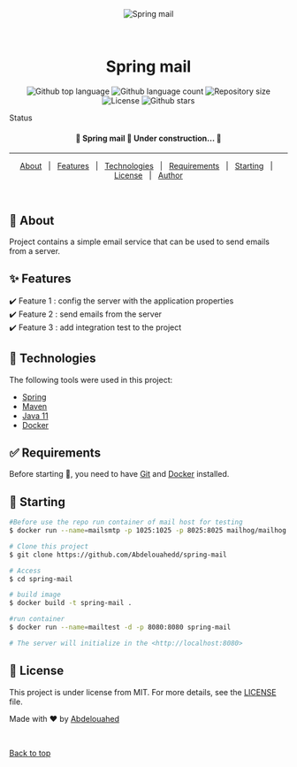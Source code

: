 <div align="center" id="top"> 
  <img src="./.github/app.gif" alt="Spring mail" />

&#xa0;

  <!-- <a href="https://gestionstock.netlify.app">Demo</a> -->
</div>

<h1 align="center">Spring mail </h1>

<p align="center">
  <img alt="Github top language" src="https://img.shields.io/github/languages/top/Abdelouahedd/spring-mail?color=56BEB8">

  <img alt="Github language count" src="https://img.shields.io/github/languages/count/Abdelouahedd/spring-mail?color=56BEB8">

  <img alt="Repository size" src="https://img.shields.io/github/repo-size/Abdelouahedd/spring-mail?color=56BEB8">

  <img alt="License" src="https://img.shields.io/github/license/Abdelouahedd/spring-mail?color=56BEB8">

  <!-- <img alt="Github issues" src="https://img.shields.io/github/issues/Abdelouahedd/spring-mail?color=56BEB8" /> -->

  <!-- <img alt="Github forks" src="https://img.shields.io/github/forks/Abdelouahedd/spring-mail?color=56BEB8" /> -->

   <img alt="Github stars" src="https://img.shields.io/github/stars/Abdelouahedd/spring-mail?color=56BEB8" /> 
</p>

Status

 <h4 align="center"> 
	🚧  Spring mail  🚀 Under construction...  🚧
</h4> 

<hr> 

<p align="center">
  <a href="#dart-about">About</a> &#xa0; | &#xa0; 
  <a href="#sparkles-features">Features</a> &#xa0; | &#xa0;
  <a href="#rocket-technologies">Technologies</a> &#xa0; | &#xa0;
  <a href="#white_check_mark-requirements">Requirements</a> &#xa0; | &#xa0;
  <a href="#checkered_flag-starting">Starting</a> &#xa0; | &#xa0;
  <a href="#memo-license">License</a> &#xa0; | &#xa0;
  <a href="https://github.com/abdelouahedd" target="_blank">Author</a>
</p>

<br>

## :dart: About ## 
Project contains a simple email service that can be used to send emails from a server.
<!-- Describe your project -->

 ## :sparkles: Features ##

:heavy_check_mark: Feature 1 : config the server with the application properties\
:heavy_check_mark: Feature 2 : send emails from the server\
:heavy_check_mark: Feature 3 : add integration test to the project

## :rocket: Technologies ##

The following tools were used in this project:

- [Spring](https://spring.io/)
- [Maven](http://maven.apache.org/)
- [Java 11](https://www.java.com/)
- [Docker](https://www.docker.com/)

## :white_check_mark: Requirements ##

Before starting :checkered_flag:, you need to have [Git](https://git-scm.com) and [Docker](https://www.docker.com/) installed.

## :checkered_flag: Starting ##

```bash
#Before use the repo run container of mail host for testing
$ docker run --name=mailsmtp -p 1025:1025 -p 8025:8025 mailhog/mailhog:v1.0.1

# Clone this project
$ git clone https://github.com/Abdelouahedd/spring-mail

# Access
$ cd spring-mail

# build image
$ docker build -t spring-mail .

#run container
$ docker run --name=mailtest -d -p 8080:8080 spring-mail  

# The server will initialize in the <http://localhost:8080>
```

## :memo: License ##

This project is under license from MIT. For more details, see the [LICENSE](LICENSE) file.


Made with :heart: by <a href="https://github.com/abdelouahedd" target="_blank">Abdelouahed</a>

&#xa0;

<a href="#top">Back to top</a>
